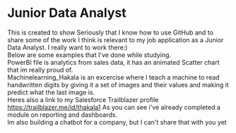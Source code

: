 # Junior Data Analyst
This is created to show Seriously that I know how to use GitHub and to share some of the work I think is relevant to my job application as a Junior Data Analyst. I really want to work there:)<br>
Below are some examples that I've done while studying.<br>
PowerBI file is analytics from sales data, it has an animated Scatter chart that im really proud of.<br>
Machinelearning_Hakala is an excercise where I teach a machine to read handwritten digits by giving it a set of images and their values and making it predict what the last image is.<br>
Heres also a link to my Salesforce Trailblazer profile https://trailblazer.me/id/thakala1 As you can see i've already completed a module on reporting and dashboards.<br>
Im also building a chatbot for a company, but I can't share that with you yet
